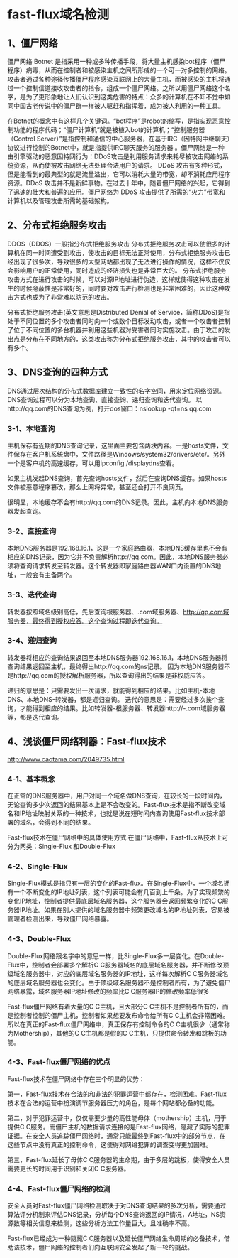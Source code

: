 # fast-flux域名检测

## 1、僵尸网络
僵尸网络 Botnet 是指采用一种或多种传播手段，将大量主机感染bot程序（僵尸程序）病毒，从而在控制者和被感染主机之间所形成的一个可一对多控制的网络。
攻击者通过各种途径传播僵尸程序感染互联网上的大量主机，而被感染的主机将通过一个控制信道接收攻击者的指令，组成一个僵尸网络。之所以用僵尸网络这个名字，是为了更形象地让人们认识到这类危害的特点：众多的计算机在不知不觉中如同中国古老传说中的僵尸群一样被人驱赶和指挥着，成为被人利用的一种工具。

在Botnet的概念中有这样几个关键词。“bot程序”是robot的缩写，是指实现恶意控制功能的程序代码；“僵尸计算机”就是被植入bot的计算机；“控制服务器（Control Server）”是指控制和通信的中心服务器，在基于IRC（因特网中继聊天）协议进行控制的Botnet中，就是指提供IRC聊天服务的服务器 。僵尸网络是一种由引擎驱动的恶意因特网行为：DDoS攻击是利用服务请求来耗尽被攻击网络的系统资源，从而使被攻击网络无法处理合法用户的请求。 DDoS 攻击有多种形式，但是能看到的最典型的就是流量溢出，它可以消耗大量的带宽，却不消耗应用程序资源。DDoS 攻击并不是新鲜事物。在过去十年中，随着僵尸网络的兴起，它得到了迅速的壮大和普遍的应用。僵尸网络为 DDoS 攻击提供了所需的“火力”带宽和计算机以及管理攻击所需的基础架构。

## 2、分布式拒绝服务攻击
DDOS（DDOS）一般指分布式拒绝服务攻击
分布式拒绝服务攻击可以使很多的计算机在同一时间遭受到攻击，使攻击的目标无法正常使用，分布式拒绝服务攻击已经出现了很多次，导致很多的大型网站都出现了无法进行操作的情况，这样不仅仅会影响用户的正常使用，同时造成的经济损失也是非常巨大的。
分布式拒绝服务攻击方式在进行攻击的时候，可以对源IP地址进行伪造，这样就使得这种攻击在发生的时候隐蔽性是非常好的，同时要对攻击进行检测也是非常困难的，因此这种攻击方式也成为了非常难以防范的攻击。

分布式拒绝服务攻击(英文意思是Distributed Denial of Service，简称DDoS)是指处于不同位置的多个攻击者同时向一个或数个目标发动攻击，或者一个攻击者控制了位于不同位置的多台机器并利用这些机器对受害者同时实施攻击。由于攻击的发出点是分布在不同地方的，这类攻击称为分布式拒绝服务攻击，其中的攻击者可以有多个。

## 3、DNS查询的四种方式
DNS通过层次结构的分布式数据库建立一致性的名字空间，用来定位网络资源。DNS查询过程可以分为本地查询、直接查询、递归查询和迭代查询。
以http://qq.com的DNS查询为例，打开dos窗口：nslookup -qt=ns qq.com

### 3-1、本地查询
主机保存有近期的DNS查询记录，这里面主要包含两块内容。一是hosts文件，文件保存在客户机系统盘中，文件路径是Windows/system32/drivers/etc/。另外一个是客户机的高速缓存，可以用ipconfig /displaydns查看。

如果主机发起DNS查询，首先查询hosts文件，然后在查询DNS缓存。如果hosts文件被恶意程序篡改，那么上网将异常，甚至还会打开不良网页。

很明显，本地缓存不会有http://qq.com的DNS记录。因此，主机向本地DNS服务器发起查询。

### 3-2、直接查询
本地DNS服务器是192.168.16.1，这是一个家庭路由器，本地DNS缓存里也不会有相应的DNS记录，因为它并不负责解析http://qq.com。因此，本地DNS服务器必须将查询请求转发至转发器。这个转发器即家庭路由器WAN口内设置的DNS地址，一般会有主备两个。

### 3-3、迭代查询
转发器按照域名级别高低，先后查询根服务器、.com域服务器、http://qq.com域服务器，最终得到授权应答。这个查询过程即迭代查询。

### 3-4、递归查询
转发器将相应的查询结果返回至本地DNS服务器192.168.16.1，本地DNS服务器将查询结果返回至主机，最终得出http://qq.com的ns记录。
因为本地DNS服务器不是http://qq.com的授权解析服务器，所以查询得出的结果是非权威应答。


递归的意思是：只需要发出一次请求，就能得到相应的结果。比如主机-本地DNS、本地DNS-转发器，都是递归查询。
迭代的意思是：需要经过多次挨个查询，才能得到相应的结果。比如转发器-根服务器、转发器http://-.com域服务器等，都是迭代查询。

## 4、浅谈僵尸网络利器：Fast-flux技术
http://www.caotama.com/2049735.html

### 4-1、基本概念
在正常的DNS服务器中，用户对同一个域名做DNS查询，在较长的一段时间内，无论查询多少次返回的结果基本上是不会改变的。Fast-flux技术是指不断改变域名和IP地址映射关系的一种技术，也就是说在短时间内查询使用Fast-flux技术部署的域名，会得到不同的结果。

Fast-flux技术在僵尸网络中的具体使用方式
在僵尸网络中，Fast-flux从技术上可分为两类：Single-Flux 和Double-Flux

### 4-2、Single-Flux
Single-Flux模式是指只有一层的变化的Fast-flux。在Single-Flux中，一个域名拥有一个不断变化的IP地址列表，这个列表可能会有几百到上千条。为了实现频繁的变化IP地址，控制者提供最底层域名服务器，这个服务器会返回频繁变化的C C服务器IP地址。如果在别人提供的域名服务器中频繁更改域名的IP地址列表，容易被管理者检测出来，导致僵尸网络暴露。

### 4-3、Double-Flux
Double-Flux网络跟名字中的意思一样，比Single-Flux多一层变化。在Double-Flux中，控制者会部署多个解析C C服务器域名的底层域名服务器，并不断修改顶级域名服务器中，对应的底层域名服务器的IP地址，这样每次解析C C服务器域名的底层域名服务器也会变化。由于顶级域名服务器不是控制者所有，为了避免僵尸网络暴露，域名服务器IP地址修改的频率比C C服务器IP的修改频率低很多

Fast-flux僵尸网络有着大量的C C主机，且大部分C C主机不是控制者所有的，而是控制者控制的僵尸主机，控制者如果想要发布命令给所有C C主机会非常困难。所以在真正的Fast-flux僵尸网络中，真正保存有控制命令的C C主机很少（通常称为Mothership），其他的C C主机都是假的C C主机，只提供命令转发和跳板的功能。

### 4-3、Fast-flux僵尸网络的优点
Fast-flux技术在僵尸网络中存在三个明显的优势：

第一，Fast-flux技术在合法的和非法的犯罪运营中都存在，检测困难。Fast-flux技术在合法的运营中扮演调节服务器压力的角色，是每个网站都必备的功能。

第二，对于犯罪运营中，仅仅需要少量的高性能母体（mothership）主机，用于提供C C服务。而僵尸主机的数据请求连接的是Fast-flux网络，隐藏了实际的犯罪证据。在安全人员追踪僵尸网络时，通常只能最终到Fast-flux中的部分节点，在这些节点中没有真正的控制命令，这使得对网络犯罪的调查变得更加困难。

第三，Fast-flux延长了母体C C服务器的生命期，由于多层的跳板，使得安全人员需要更长的时间用于识别和关闭C C服务器。

### 4-4、Fast-flux僵尸网络的检测
安全人员对Fast-flux僵尸网络检测取决于对DNS查询结果的多次分析，需要通过算法评分机制来评估DNS记录，分析每个DNS查询返回的IP情况，A地址，NS资源数等相关信息来检测，这些分析方法工作量巨大，且准确率不高。

Fast-flux已经成为一种隐藏C C服务器以及延长僵尸网络生命周期的必备技术，借助该技术，僵尸网络的控制者们向互联网安全发起了新一轮的挑战。









